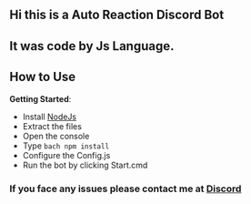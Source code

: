 ## Hi this is a Auto Reaction Discord Bot

## It was code by Js Language.

## How to Use

**Getting Started**:
- Install [NodeJs](https://nodejs.org/en)
- Extract the files
- Open the console
- Type ```bach npm install```
- Configure the Config.js
- Run the bot by clicking Start.cmd

### If you face any issues please contact me at [Discord](https://discord.gg/VzSHHHAsTG)